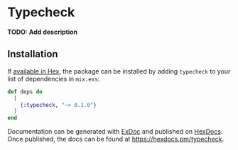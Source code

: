 # Typecheck

**TODO: Add description**

## Installation

If [available in Hex](https://hex.pm/docs/publish), the package can be installed
by adding `typecheck` to your list of dependencies in `mix.exs`:

```elixir
def deps do
  [
    {:typecheck, "~> 0.1.0"}
  ]
end
```

Documentation can be generated with [ExDoc](https://github.com/elixir-lang/ex_doc)
and published on [HexDocs](https://hexdocs.pm). Once published, the docs can
be found at <https://hexdocs.pm/typecheck>.

